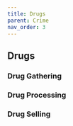 ```yaml
---
title: Drugs
parent: Crime
nav_order: 3
---
```


## Drugs

### Drug Gathering

### Drug Processing

### Drug Selling
